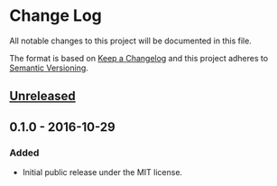 Change Log
==========

All notable changes to this project will be documented in this file.

The format is based on [Keep a Changelog](http://keepachangelog.com/) 
and this project adheres to [Semantic Versioning](http://semver.org/).


[Unreleased]
------------


0.1.0 - 2016-10-29
------------------

### Added
- Initial public release under the MIT license.


[Unreleased]: https://github.com/olivierlacan/keep-a-changelog/compare/0.1.0...HEAD